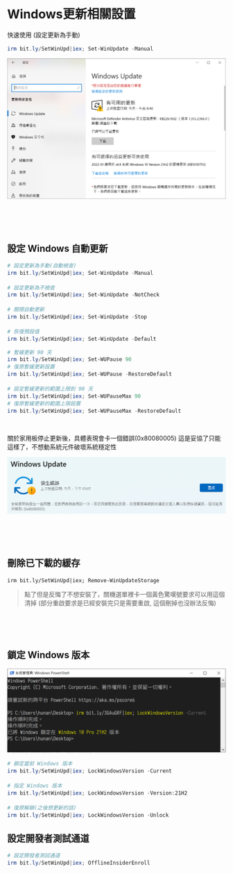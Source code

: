 Windows更新相關設置
===

快速使用 (設定更新為手動)
```ps1
irm bit.ly/SetWinUpd|iex; Set-WinUpdate -Manual
```

![](img/UpdateManual.png)

<br><br><br>



## 設定 Windows 自動更新

```ps1
# 設定更新為手動(自動檢查)
irm bit.ly/SetWinUpd|iex; Set-WinUpdate -Manual

# 設定更新為不檢查
irm bit.ly/SetWinUpd|iex; Set-WinUpdate -NotCheck

# 關閉自動更新
irm bit.ly/SetWinUpd|iex; Set-WinUpdate -Stop

# 恢復預設值
irm bit.ly/SetWinUpd|iex; Set-WinUpdate -Default
```

```ps1
# 暫緩更新 90 天
irm bit.ly/SetWinUpd|iex; Set-WUPause 90
# 復原暫緩更新設置
irm bit.ly/SetWinUpd|iex; Set-WUPause -RestoreDefault

# 設定暫緩更新的範圍上限到 90 天
irm bit.ly/SetWinUpd|iex; Set-WUPauseMax 90
# 復原暫緩更新的範圍上限設置
irm bit.ly/SetWinUpd|iex; Set-WUPauseMax -RestoreDefault

```

<br>

關於家用板停止更新後，具體表現會卡一個錯誤(0x80080005)
這是妥協了只能這樣了，不想動系統元件破壞系統穩定性

![](img/Win11-24H2-Home-StopUpdate.png)

<br><br><br>

## 刪除已下載的緩存
```PS1
irm bit.ly/SetWinUpd|iex; Remove-WinUpdateStorage
```

> 點了但是反悔了不想安裝了，關機選單裡卡一個黃色驚嘆號要求可以用這個清掉
> (部分重啟要求是已經安裝完只是需要重啟, 這個刪掉也沒辦法反悔)

<br><br><br>

## 鎖定 Windows 版本
![](img/Cover.png)

```ps1
# 鎖定當前 Windows 版本
irm bit.ly/SetWinUpd|iex; LockWindowsVersion -Current

# 指定 Windows 版本
irm bit.ly/SetWinUpd|iex; LockWindowsVersion -Version:21H2

# 復原解鎖(之後想更新的話)
irm bit.ly/SetWinUpd|iex; LockWindowsVersion -Unlock

```

## 設定開發者測試通道
```ps1
# 設定開發者測試通道
irm bit.ly/SetWinUpd|iex; OfflineInsiderEnroll

```
